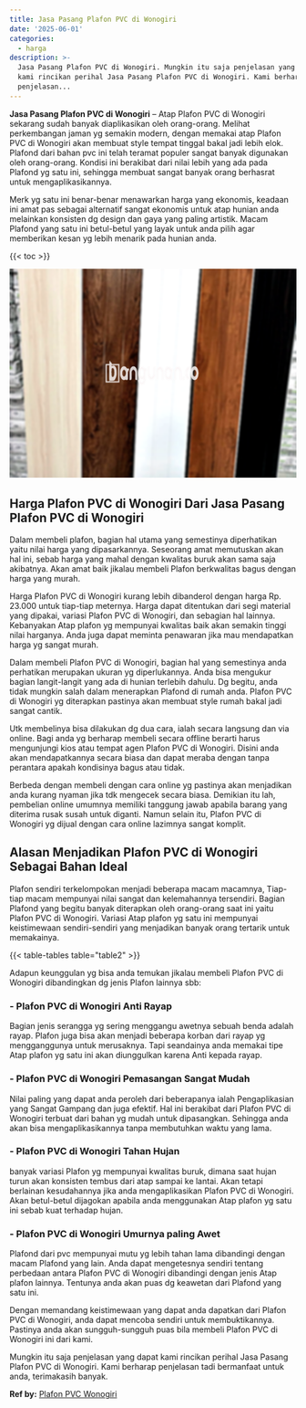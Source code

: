 ```yaml
---
title: Jasa Pasang Plafon PVC di Wonogiri
date: '2025-06-01'
categories:
  - harga
description: >-
  Jasa Pasang Plafon PVC di Wonogiri. Mungkin itu saja penjelasan yang dapat
  kami rincikan perihal Jasa Pasang Plafon PVC di Wonogiri. Kami berharap
  penjelasan...
---
```


**Jasa Pasang Plafon PVC di Wonogiri** – Atap Plafon PVC di Wonogiri sekarang sudah banyak diaplikasikan oleh orang-orang. Melihat perkembangan jaman yg semakin modern, dengan memakai atap Plafon PVC di Wonogiri akan membuat style tempat tinggal bakal jadi lebih elok. Plafond dari bahan pvc ini telah teramat populer sangat banyak digunakan oleh orang-orang. Kondisi ini berakibat dari nilai lebih yang ada pada Plafond yg satu ini, sehingga membuat sangat banyak orang berhasrat untuk mengaplikasikannya.

Merk yg satu ini benar-benar menawarkan harga yang ekonomis, keadaan ini amat pas sebagai alternatif sangat ekonomis untuk atap hunian anda melainkan konsisten dg design dan gaya yang paling artistik. Macam Plafond yang satu ini betul-betul yang layak untuk anda pilih agar memberikan kesan yg lebih menarik pada hunian anda.

{{< toc >}}

![Jasa Pasang Plafon PVC di Wonogiri](/images/flafond-pvc-murah19.png)

## Harga Plafon PVC di Wonogiri Dari Jasa Pasang Plafon PVC di Wonogiri

Dalam membeli plafon, bagian hal utama yang semestinya diperhatikan yaitu nilai harga yang dipasarkannya. Seseorang amat memutuskan akan hal ini, sebab harga yang mahal dengan kwalitas buruk akan sama saja akibatnya. Akan amat baik jikalau membeli Plafon berkwalitas bagus dengan harga yang murah.

Harga Plafon PVC di Wonogiri kurang lebih dibanderol dengan harga Rp. 23.000 untuk tiap-tiap meternya. Harga dapat ditentukan dari segi material yang dipakai, variasi Plafon PVC di Wonogiri, dan sebagian hal lainnya. Kebanyakan Atap plafon yg mempunyai kwalitas baik akan semakin tinggi nilai harganya. Anda juga dapat meminta penawaran jika mau mendapatkan harga yg sangat murah.

Dalam membeli Plafon PVC di Wonogiri, bagian hal yang semestinya anda perhatikan merupakan ukuran yg diperlukannya. Anda bisa mengukur bagian langit-langit yang ada di hunian terlebih dahulu. Dg begitu, anda tidak mungkin salah dalam menerapkan Plafond di rumah anda. Plafon PVC di Wonogiri yg diterapkan pastinya akan membuat style rumah bakal jadi sangat cantik.

Utk membelinya bisa dilakukan dg dua cara, ialah secara langsung dan via online. Bagi anda yg berharap membeli secara offline berarti harus mengunjungi kios atau tempat agen Plafon PVC di Wonogiri. Disini anda akan mendapatkannya secara biasa dan dapat meraba dengan tanpa perantara apakah kondisinya bagus atau tidak.

Berbeda dengan membeli dengan cara online yg pastinya akan menjadikan anda kurang nyaman jika tdk mengecek secara biasa. Demikian itu lah, pembelian online umumnya memiliki tanggung jawab apabila barang yang diterima rusak susah untuk diganti. Namun selain itu, Plafon PVC di Wonogiri yg dijual dengan cara online lazimnya sangat komplit.

## Alasan Menjadikan Plafon PVC di Wonogiri Sebagai Bahan Ideal

Plafon sendiri terkelompokan menjadi beberapa macam macamnya, Tiap-tiap macam mempunyai nilai sangat dan kelemahannya tersendiri. Bagian Plafond yang begitu banyak diterapkan oleh orang-orang saat ini yaitu Plafon PVC di Wonogiri. Variasi Atap plafon yg satu ini mempunyai keistimewaan sendiri-sendiri yang menjadikan banyak orang tertarik untuk memakainya.

{{< table-tables table="table2" >}}

Adapun keunggulan yg bisa anda temukan jikalau membeli Plafon PVC di Wonogiri dibandingkan dg jenis Plafon lainnya sbb:

### \- Plafon PVC di Wonogiri Anti Rayap

Bagian jenis serangga yg sering menggangu awetnya sebuah benda adalah rayap. Plafon juga bisa akan menjadi beberapa korban dari rayap yg mengganggunya untuk merusaknya. Tapi seandainya anda memakai tipe Atap plafon yg satu ini akan diunggulkan karena Anti kepada rayap.

### \- Plafon PVC di Wonogiri Pemasangan Sangat Mudah

Nilai paling yang dapat anda peroleh dari beberapanya ialah Pengaplikasian yang Sangat Gampang dan juga efektif. Hal ini berakibat dari Plafon PVC di Wonogiri terbuat dari bahan yg mudah untuk dipasangkan. Sehingga anda akan bisa mengaplikasikannya tanpa membutuhkan waktu yang lama.

### \- Plafon PVC di Wonogiri Tahan Hujan

banyak variasi Plafon yg mempunyai kwalitas buruk, dimana saat hujan turun akan konsisten tembus dari atap sampai ke lantai. Akan tetapi berlainan kesudahannya jika anda mengaplikasikan Plafon PVC di Wonogiri. Akan betul-betul dijagokan apabila anda menggunakan Atap plafon yg satu ini sebab kuat terhadap hujan.

### \- Plafon PVC di Wonogiri Umurnya paling Awet

Plafond dari pvc mempunyai mutu yg lebih tahan lama dibandingi dengan macam Plafond yang lain. Anda dapat mengetesnya sendiri tentang perbedaan antara Plafon PVC di Wonogiri dibandingi dengan jenis Atap plafon lainnya. Tentunya anda akan puas dg keawetan dari Plafond yang satu ini.

Dengan memandang keistimewaan yang dapat anda dapatkan dari Plafon PVC di Wonogiri, anda dapat mencoba sendiri untuk membuktikannya. Pastinya anda akan sungguh-sungguh puas bila membeli Plafon PVC di Wonogiri ini dari kami.

Mungkin itu saja penjelasan yang dapat kami rincikan perihal Jasa Pasang Plafon PVC di Wonogiri. Kami berharap penjelasan tadi bermanfaat untuk anda, terimakasih banyak.

**Ref by:** [Plafon PVC Wonogiri](https://id.wikipedia.org/wiki/Plafon)
